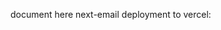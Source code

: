 document here next-email deployment to vercel:

<!-- MM: DM: I am still working on deploying next-email to vercel after making some progress on errors that i encountered, i listed the step in the next-email repo.
But here are the steps required to create a deploy URL for the development branch with vercel-api-routes:
1. go to your project settings.
2. at the left side bar, select domain.
3. type your new domain name to the domain input then click Add button.
4. type the branch to specify the Git branch you want to deploy
5. save the changes

-->
